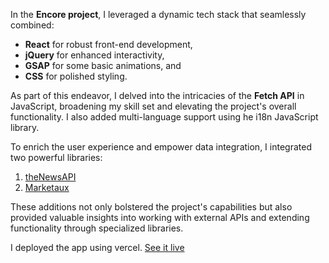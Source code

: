 In the **Encore project**, I leveraged a dynamic tech stack that seamlessly combined:

- **React** for robust front-end development,
- **jQuery** for enhanced interactivity,
- **GSAP** for some basic animations, and
- **CSS** for polished styling.

As part of this endeavor, I delved into the intricacies of the **Fetch API** in JavaScript, broadening my skill set and elevating the project's overall functionality. I also added multi-language support using he i18n JavaScript library.

To enrich the user experience and empower data integration, I integrated two powerful libraries:

1. [theNewsAPI](https://www.thenewsapi.com/)
2. [Marketaux](https://www.marketaux.com/)

These additions not only bolstered the project's capabilities but also provided valuable insights into working with external APIs and extending functionality through specialized libraries.

I deployed the app using vercel. [See it live](https://encore-five.vercel.app/)
